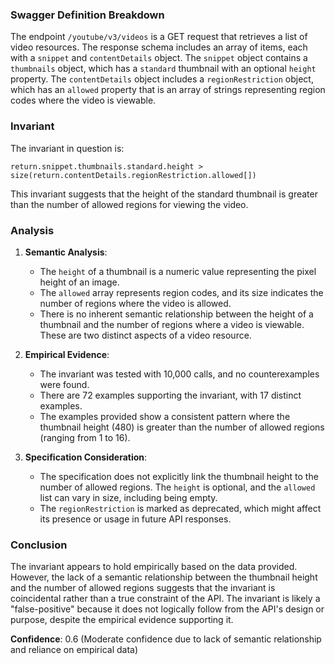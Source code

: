 ### Swagger Definition Breakdown

The endpoint `/youtube/v3/videos` is a GET request that retrieves a list of video resources. The response schema includes an array of items, each with a `snippet` and `contentDetails` object. The `snippet` object contains a `thumbnails` object, which has a `standard` thumbnail with an optional `height` property. The `contentDetails` object includes a `regionRestriction` object, which has an `allowed` property that is an array of strings representing region codes where the video is viewable.

### Invariant

The invariant in question is:

`return.snippet.thumbnails.standard.height > size(return.contentDetails.regionRestriction.allowed[])`

This invariant suggests that the height of the standard thumbnail is greater than the number of allowed regions for viewing the video.

### Analysis

1. **Semantic Analysis**:
   - The `height` of a thumbnail is a numeric value representing the pixel height of an image.
   - The `allowed` array represents region codes, and its size indicates the number of regions where the video is allowed.
   - There is no inherent semantic relationship between the height of a thumbnail and the number of regions where a video is viewable. These are two distinct aspects of a video resource.

2. **Empirical Evidence**:
   - The invariant was tested with 10,000 calls, and no counterexamples were found.
   - There are 72 examples supporting the invariant, with 17 distinct examples.
   - The examples provided show a consistent pattern where the thumbnail height (480) is greater than the number of allowed regions (ranging from 1 to 16).

3. **Specification Consideration**:
   - The specification does not explicitly link the thumbnail height to the number of allowed regions. The `height` is optional, and the `allowed` list can vary in size, including being empty.
   - The `regionRestriction` is marked as deprecated, which might affect its presence or usage in future API responses.

### Conclusion

The invariant appears to hold empirically based on the data provided. However, the lack of a semantic relationship between the thumbnail height and the number of allowed regions suggests that the invariant is coincidental rather than a true constraint of the API. The invariant is likely a "false-positive" because it does not logically follow from the API's design or purpose, despite the empirical evidence supporting it.

**Confidence**: 0.6 (Moderate confidence due to lack of semantic relationship and reliance on empirical data)
